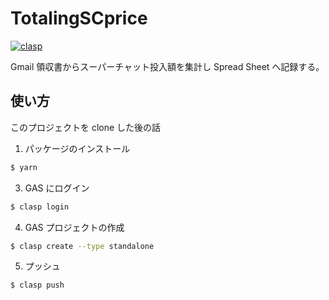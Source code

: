 # TotalingSCprice

[![clasp](https://img.shields.io/badge/built%20with-clasp-4285f4.svg)](https://github.com/google/clasp)

Gmail 領収書からスーパーチャット投入額を集計し Spread Sheet へ記録する。

## 使い方

このプロジェクトを clone した後の話

1. パッケージのインストール

```bash
$ yarn
```

3. GAS にログイン

```bash
$ clasp login
```

4. GAS プロジェクトの作成

```bash
$ clasp create --type standalone
```

5. プッシュ

```bash
$ clasp push
```
